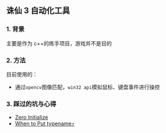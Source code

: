 ## 诛仙 3 自动化工具

### 1. 背景

主要是作为 c++的练手项目，游戏并不是目的

### 2. 方法

目前使用的：

-   通过`opencv`图像匹配，`win32 api`模拟鼠标、键盘事件进行操控

### 3. 踩过的坑与心得

-   [Zero Initialize](docs/zero_initialize.md)
-   [When to Put typename⤴️](https://stackoverflow.com/questions/610245/where-and-why-do-i-have-to-put-the-template-and-typename-keywords)
